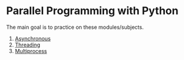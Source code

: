 # Parallel Programming with Python
The main goal is to practice on these modules/subjects.

1. [Asynchronous](https://github.com/bberkay/parallel-programming-with-python/blob/main/async_tutorial.py)
2. [Threading](https://github.com/bberkay/parallel-programming-with-python/blob/main/threading_tutorial.py)
3. [Multiprocess](https://github.com/bberkay/parallel-programming-with-python/blob/main/multiprocessing_tutorial.py)
